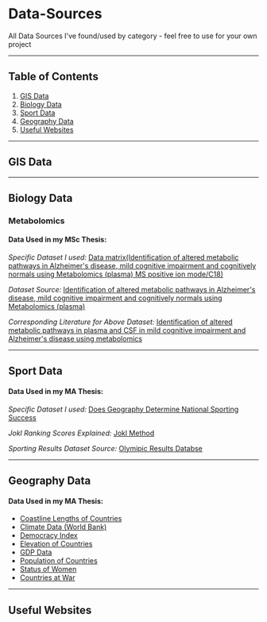 # Data-Sources
All Data Sources I've found/used by category - feel free to use for your own project
***
## Table of Contents
1. [GIS Data](#gis-data)
2. [Biology Data](#biology-data)
3. [Sport Data](#sport-data)
4. [Geography Data](#geography-data)
5. [Useful Websites](#useful-websites)
***
## GIS Data

***
## Biology Data
### Metabolomics
#### Data Used in my MSc Thesis:
_Specific Dataset I used:_
[Data matrix(Identification of altered metabolic pathways in Alzheimer's disease, mild cognitive impairment and cognitively normals using Metabolomics (plasma) MS positive ion mode/C18)](https://www.metabolomicsworkbench.org/data/showfile_t.php?RA=90.242.255.146&DF=MSdata_ST000046_1.txt)

_Dataset Source:_
[Identification of altered metabolic pathways in Alzheimer's disease, mild cognitive impairment and cognitively normals using Metabolomics (plasma)](https://www.metabolomicsworkbench.org/data/DRCCMetadata.php?Mode=Study&StudyID=ST000046)

_Corresponding Literature for Above Dataset:_
[Identification of altered metabolic pathways in plasma and CSF in mild cognitive impairment and Alzheimer's disease using metabolomics](https://pubmed.ncbi.nlm.nih.gov/23700429/)

***
## Sport Data
#### Data Used in my MA Thesis:
_Specific Dataset I used:_
[Does Geography Determine National Sporting Success](https://github.com/VikkiWalls/Data-Sources/blob/main/CSV%20Files/Does%20Geography%20Determine%20National%20Sporting%20Success.csv)

_Jokl Ranking Scores Explained:_
[Jokl Method](https://github.com/VikkiWalls/Data-Sources/blob/main/Other%20Files/Jokl%20Ranking%20Score%20Explained.txt)

_Sporting Results Dataset Source:_
[Olymipic Results Databse](https://www.olympiandatabase.com/index.php?id=278979&L=1)

***
## Geography Data
#### Data Used in my MA Thesis:

* [Coastline Lengths of Countries](https://www.citypopulation.de/en/world/bymap/coastlines/)
* [Climate Data (World Bank)](https://climateknowledgeportal.worldbank.org/download-data)
* [Democracy Index](https://www.eiu.com/public/topical_report.aspx?campaignid=democracyindex2019)
* [Elevation of Countries](https://www.atlasbig.com/en-us/countries-average-elevation)
* [GDP Data](https://tradingeconomics.com/country-list/gdp)
* [Population of Countries](https://www.worldometers.info/world-population/population-by-country/)
* [Status of Women](https://giwps.georgetown.edu/the-index/)
* [Countries at War](https://worldpopulationreview.com/country-rankings/countries-currently-at-war)


***
## Useful Websites
